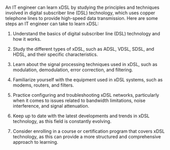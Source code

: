 An IT engineer can learn xDSL by studying the principles and techniques involved in digital subscriber line (DSL) technology, which uses copper telephone lines to provide high-speed data transmission. Here are some steps an IT engineer can take to learn xDSL:

1. Understand the basics of digital subscriber line (DSL) technology and how it works.

2. Study the different types of xDSL, such as ADSL, VDSL, SDSL, and HDSL, and their specific characteristics.

3. Learn about the signal processing techniques used in xDSL, such as modulation, demodulation, error correction, and filtering.

4. Familiarize yourself with the equipment used in xDSL systems, such as modems, routers, and filters.

5. Practice configuring and troubleshooting xDSL networks, particularly when it comes to issues related to bandwidth limitations, noise interference, and signal attenuation.

6. Keep up to date with the latest developments and trends in xDSL technology, as this field is constantly evolving.

7. Consider enrolling in a course or certification program that covers xDSL technology, as this can provide a more structured and comprehensive approach to learning.
